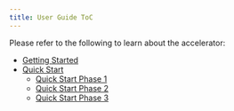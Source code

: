 ```yaml
---
title: User Guide ToC
---
```


Please refer to the following to learn about the accelerator:

- [Getting Started][wiki_getting_started]
- [Quick Start][wiki_quick_start]
  - [Quick Start Phase 1][wiki_quick_start_phase_1]
  - [Quick Start Phase 2][wiki_quick_start_phase_2]
  - [Quick Start Phase 3][wiki_quick_start_phase_3]

 [//]: # (************************)
 [//]: # (INSERT LINK LABELS BELOW)
 [//]: # (************************)

[wiki_getting_started]:               %5BUser-Guide%5D-Getting-Started "Wiki - Getting Started"
[wiki_quick_start]:                   %5BUser-Guide%5D-Quick-Start "Wiki - Quick Start"
[wiki_quick_start_phase_1]:           %5BUser-Guide%5D-Quick-Start-Phase-1 "Wiki - Quick Start - Phase 1"
[wiki_quick_start_phase_2]:           %5BUser-Guide%5D-Quick-Start-Phase-2 "Wiki - Quick Start - Phase 2"
[wiki_quick_start_phase_3]:           %5BUser-Guide%5D-Quick-Start-Phase-3 "Wiki - Quick Start - Phase 3"
